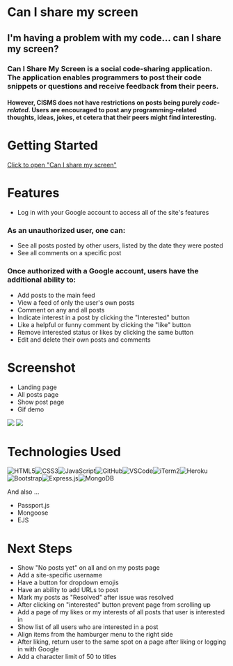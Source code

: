 # Can I share my screen

## I'm having a problem with my code... can I share my screen?

### Can I Share My Screen is a social code-sharing application. The application enables programmers to post their code snippets or questions and receive feedback from their peers.

#### However, CISMS does not have restrictions on posts being purely *code-related*. Users are encouraged to post any programming-related thoughts, ideas, jokes, et cetera that their peers might find interesting.

# Getting Started

[Click to open "Can I share my screen"](https://can-i-share-my-screen.herokuapp.com/)

# Features
- Log in with your Google account to access all of the site's features

### As an unauthorized user, one can:
- See all posts posted by other users, listed by the date they were posted
- See all comments on a specific post

### Once authorized with a Google account, users have the additional ability to:
- Add posts to the main feed
- View a feed of only the user's own posts
- Comment on any and all posts
- Indicate interest in a post by clicking the "Interested" button
- Like a helpful or funny comment by clicking the "like" button
- Remove interested status or likes by clicking the same button
- Edit and delete their own posts and comments



# Screenshot

- Landing page
- All posts page
- Show post page
- Gif demo

<img src="url to your image on imgur">
<img src="url to your image on imgur">

# Technologies Used

![HTML5](https://img.shields.io/badge/html5-%23E34F26.svg?style=for-the-badge&logo=html5&logoColor=white)![CSS3](https://img.shields.io/badge/css3-%231572B6.svg?style=for-the-badge&logo=css3&logoColor=white)![JavaScript](https://img.shields.io/badge/javascript-%23323330.svg?style=for-the-badge&logo=javascript&logoColor=%23F7DF1E)![GitHub](https://img.shields.io/badge/github-%23121011.svg?style=for-the-badge&logo=github&logoColor=white)![VSCode](https://img.shields.io/badge/Visual_Studio_Code-0078D4?style=for-the-badge&logo=visual%20studio%20code&logoColor=white)![iTerm2](https://img.shields.io/badge/iTerm2-000000?style=for-the-badge&logo=iterm2&logoColor=white)![Heroku](https://img.shields.io/badge/Heroku-430098?style=for-the-badge&logo=heroku&logoColor=white)![Bootstrap](https://img.shields.io/badge/Bootstrap-563D7C?style=for-the-badge&logo=bootstrap&logoColor=white)![Express.js](https://img.shields.io/badge/Express.js-404D59?style=for-the-badge)![MongoDB](https://img.shields.io/badge/MongoDB-4EA94B?style=for-the-badge&logo=mongodb&logoColor=white)

And also ...
- Passport.js
- Mongoose
- EJS

# Next Steps

- Show "No posts yet" on all and on my posts page
- Add a site-specific username
- Have a button for dropdown emojis
- Have an ability to add URLs to post
- Mark my posts as "Resolved" after issue was resolved
- After clicking on "interested" button prevent page from scrolling up
- Add a page of my likes or my interests of all posts that user is interested in
- Show list of all users who are interested in a post
- Align items from the hamburger menu to the right side
- After liking, return user to the same spot on a page after liking or logging in with Google
- Add a character limit of 50 to titles